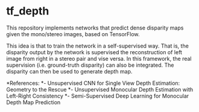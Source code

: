 # tf_depth

This repository implements networks that predict dense disparity maps given the mono/stereo images, based on TensorFlow.

This idea is that to train the network in a self-supervised way. That is, the disparity output by the network is supervised the reconstruction of left image from right in a stereo pair and vise versa. In this framework, the real supervision (i.e. ground-truth disparity) can also be integrated. The disparity can then be used to generate depth map.

*References:
*- Unsupervised CNN for Single View Depth Estimation: Geometry to the Rescue
*- Unsupervised Monocular Depth Estimation with Left-Right Consistency
*- Semi-Supervised Deep Learning for Monocular Depth Map Prediction
